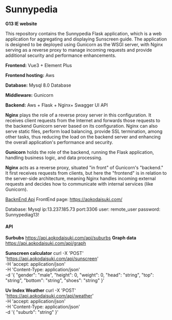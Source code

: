 # Sunnypedia
**G13 IE website**

This repository contains the Sunnypedia Flask application, which is a web application for aggregating and displaying Sunscreen guide. The application is designed to be deployed using Gunicorn as the WSGI server, with Nginx serving as a reverse proxy to manage incoming requests and provide additional security and performance enhancements.


**Frontend:** Vue3 + Element Plus

**Frontend hosting:** Aws

**Database:** Mysql 8.0 Database 

**Middleware:** Gunicorn

**Backend:** Aws + Flask  + Nginx+ Swagger UI API


**Nginx** plays the role of a reverse proxy server in this configuration. It receives client requests from the Internet and forwards those requests to the backend Gunicorn server based on its configuration. Nginx can also serve static files, perform load balancing, provide SSL termination, among other tasks, thus reducing the load on the backend server and enhancing the overall application's performance and security.


**Gunicorn** holds the role of the backend, running the Flask application, handling business logic, and data processing.

**Nginx** acts as a reverse proxy, situated "in front" of Gunicorn's "backend." It first receives requests from clients, but here the "frontend" is in relation to the server-side architecture, meaning Nginx handles incoming external requests and decides how to communicate with internal services (like Gunicorn).

[BacknEnd Api](http://13.237.185.73:8000/)
FrontEnd page: https://aokodaisuki.com/

Database: Mysql
ip:13.237.185.73
port:3306
user: remote_user
password: Sunnypediag13!


#### API
**Surbubs**
https://api.aokodaisuki.com/api/suburbs
**Graph data**
https://api.aokodaisuki.com/api/graph

**Sunscreen calculator**
curl -X 'POST' \
  'https://api.aokodaisuki.com/api/sunscreen' \
  -H 'accept: application/json' \
  -H 'Content-Type: application/json' \
  -d '{
  "gender": "male",
  "height": 0,
  "weight": 0,
  "head": "string",
  "top": "string",
  "bottom": "string",
  "shoes": "string"
}'

**Uv Index Weather**
curl -X 'POST' \
  'https://api.aokodaisuki.com/api/weather' \
  -H 'accept: application/json' \
  -H 'Content-Type: application/json' \
  -d '{
  "suburb": "string"
}'



